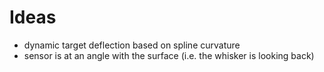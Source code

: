 # Ideas
- dynamic target deflection based on spline curvature
- sensor is at an angle with the surface (i.e. the whisker is looking back)